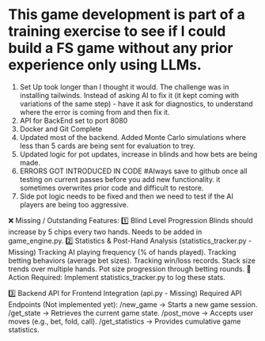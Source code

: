 # This game development is part of a training exercise to see if I could build a FS game without any prior experience only using LLMs.

1) Set Up took longer than I thought it would.  The challenge was in installing tailwinds.  Instead of asking AI to fix it (it kept coming with variations of the same step) - have it ask for diagnostics, to understand where the error is coming from and then fix it.
2) API for BackEnd set to port 8080
3) Docker and Git Complete
4) Updated most of the backend.  Added Monte Carlo simulations where less than 5 cards are being sent for evaluation to trey.
5) Updated logic for pot updates, increase in blinds and how bets are being made.
6) ERRORS GOT INTRODUCED IN CODE
#Always save to github once all testing on current passes before you add new functionality.  it sometimes overwrites prior code and difficult to restore.
6) Side pot logic needs to be fixed and then we need to test if the AI players are being too aggressive.

❌ Missing / Outstanding Features:
1️⃣ Blind Level Progression
Blinds should increase by 5 chips every two hands.
Needs to be added in game_engine.py.
2️⃣ Statistics & Post-Hand Analysis (statistics_tracker.py - Missing)
Tracking AI playing frequency (% of hands played).
Tracking betting behaviors (average bet sizes).
Tracking win/loss records.
Stack size trends over multiple hands.
Pot size progression through betting rounds.
🚨 Action Required: Implement statistics_tracker.py to log these stats.

3️⃣ Backend API for Frontend Integration (api.py - Missing)
Required API Endpoints (Not implemented yet):
/new_game → Starts a new game session.
/get_state → Retrieves the current game state.
/post_move → Accepts user moves (e.g., bet, fold, call).
/get_statistics → Provides cumulative game statistics.
